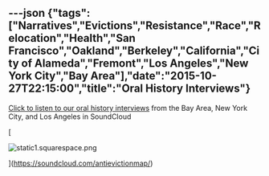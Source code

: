 ---json
{"tags":["Narratives","Evictions","Resistance","Race","Relocation","Health","San Francisco","Oakland","Berkeley","California","City of Alameda","Fremont","Los Angeles","New York City","Bay Area"],"date":"2015-10-27T22:15:00","title":"Oral History Interviews"}
---

[Click to listen to our oral history interviews](https://soundcloud.com/antievictionmap/) from the Bay Area, New York City, and Los Angeles in SoundCloud

[

![static1.squarespace.png](/assets/uploads/static1.squarespace.png)

](https://soundcloud.com/antievictionmap/)